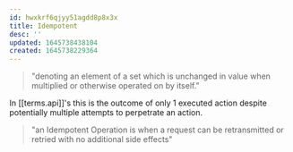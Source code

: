 ```yaml
---
id: hwxkrf6qjyy51agdd8p8x3x
title: Idempotent
desc: ''
updated: 1645738438104
created: 1645738229364
---
```


> "denoting an element of a set which is unchanged in value when multiplied or otherwise operated on by itself."

In [[terms.api]]'s this is the outcome of only 1 executed action despite potentially multiple attempts to perpetrate an action.

> "an Idempotent Operation is when a request can be retransmitted or retried with no additional side effects"
